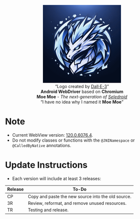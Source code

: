 <div align="center">
    <kbd><img src="./assets/logo.png" width="256" height="256"></kbd>
    <br>
    “Logo created by <a href="https://www.bing.com/create">Dall·E-3</a>”
    <br>
    <strong>Android WebDriver</strong> based on <strong>Chromium</strong>
    <br>
    <strong>Moe Moe</strong> <em>- The next-generation of <a href="https://github.com/luanon404/Seledroid">Seledroid</a></em>
    <br>
    “I have no idea why I named it <strong>Moe Moe</strong>”
</div>

# Note

- Current WebView version: [120.0.6076.4](https://chromium.googlesource.com/chromium/src.git/+/refs/tags/120.0.6076.4).
- Do not modify classes or functions with the `@JNINamespace` or `@CalledByNative` annotations.

# Update Instructions

- Each version will include at least 3 releases:

| Release | To-Do                                              |
|---------|----------------------------------------------------|
| CP      | Copy and paste the new source into the old source. |
| 3R      | Review, reformat, and remove unused resources.     |
| TR      | Testing and release.                               |
